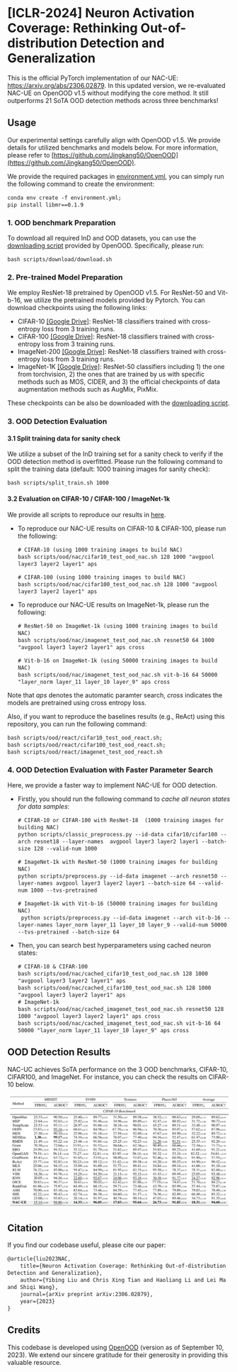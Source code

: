 # [ICLR-2024] Neuron Activation Coverage: Rethinking Out-of-distribution Detection and Generalization

[//]: # (**[Warning] The method suffers from the overfitting issue. We will re-evaluate our NAC-UE on the OpenOOD v1.5 and update the code and arxiv ASAP.**)

This is the official PyTorch implementation of our NAC-UE: https://arxiv.org/abs/2306.02879. 
In this updated version, we re-evaluated NAC-UE on OpenOOD v1.5 without modifying the core method. It still outperforms 21 SoTA OOD detection methods across three benchmarks!



## Usage
Our experimental settings carefully align with OpenOOD v1.5. We provide details for utilized benchmarks and models below. For more information, please refer to [https://github.com/Jingkang50/OpenOOD](https://github.com/Jingkang50/OpenOOD).

We provide the required packages in [environment.yml](https://github.com/BierOne/ood_coverage/tree/master/environment.yml), you can simply run the following command to create the environment:
```
conda env create -f environment.yml;
pip install libmr==0.1.9
```

 
### 1. OOD benchmark Preparation

To download all required InD and OOD datasets, you can use the [downloading script](https://github.com/BierOne/ood_coverage/tree/master/scripts/download) provided by OpenOOD. Specifically, please run:
```
bash scripts/download/download.sh 
```


### 2. Pre-trained Model Preparation

We employ ResNet-18 pretrained by OpenOOD v1.5. For ResNet-50 and Vit-b-16, we utilize the pretrained models provided by Pytorch. You can download checkpoints using the following links:

- CIFAR-10 [[Google Drive]](https://drive.google.com/file/d/1byGeYxM_PlLjT72wZsMQvP6popJeWBgt/view?usp=drive_link): ResNet-18 classifiers trained with cross-entropy loss from 3 training runs.
- CIFAR-100 [[Google Drive]](https://drive.google.com/file/d/1s-1oNrRtmA0pGefxXJOUVRYpaoAML0C-/view?usp=drive_link): ResNet-18 classifiers trained with cross-entropy loss from 3 training runs.
- ImageNet-200 [[Google Drive]](https://drive.google.com/file/d/1ddVmwc8zmzSjdLUO84EuV4Gz1c7vhIAs/view?usp=drive_link): ResNet-18 classifiers trained with cross-entropy loss from 3 training runs.
- ImageNet-1K [[Google Drive]](https://drive.google.com/file/d/15PdDMNRfnJ7f2oxW6lI-Ge4QJJH3Z0Fy/view?usp=drive_link): ResNet-50 classifiers including 1) the one from torchvision, 2) the ones that are trained by us with specific methods such as MOS, CIDER, and 3) the official checkpoints of data augmentation methods such as AugMix, PixMix.

These checkpoints can be also be downloaded with the [downloading script](https://github.com/BierOne/ood_coverage/tree/master/scripts/download).



### 3. OOD Detection Evaluation

#### 3.1 Split training data for sanity check
We utilize a subset of the InD training set for a sanity check to verify if the OOD detection method is overfitted. Please run the following command to split the training data (default: 1000 training images for sanity check):
```
bash scripts/split_train.sh 1000
```

#### 3.2 Evaluation on CIFAR-10 / CIFAR-100 / ImageNet-1k
We provide all scripts to reproduce our results in [here](https://github.com/BierOne/ood_coverage/tree/master/scripts/ood/nac).

- To reproduce our NAC-UE results on CIFAR-10 & CIFAR-100, please run the following:
    ```
    # CIFAR-10 (using 1000 training images to build NAC)
    bash scripts/ood/nac/cifar10_test_ood_nac.sh 128 1000 "avgpool layer3 layer2 layer1" aps
    ```
    ```
    # CIFAR-100 (using 1000 training images to build NAC)
    bash scripts/ood/nac/cifar100_test_ood_nac.sh 128 1000 "avgpool layer3 layer2 layer1" aps
    ```


- To reproduce our NAC-UE results on ImageNet-1k, please run the following:
    ```
    # ResNet-50 on ImageNet-1k (using 1000 training images to build NAC)
    bash scripts/ood/nac/imagenet_test_ood_nac.sh resnet50 64 1000 "avgpool layer3 layer2 layer1" aps cross
    ```
    ```
    # Vit-b-16 on ImageNet-1k (using 50000 training images to build NAC)
    bash scripts/ood/nac/imagenet_test_ood_nac.sh vit-b-16 64 50000 "layer_norm layer_11 layer_10 layer_9" aps cross
    ```

Note that _aps_ denotes the automatic paramter search, _cross_ indicates the models are pretrained using cross entropy loss.

Also, if you want to reproduce the baselines results (e.g., ReAct) using this repository, you can run the following command:

```
bash scripts/ood/react/cifar10_test_ood_react.sh;
bash scripts/ood/react/cifar100_test_ood_react.sh;
bash scripts/ood/react/imagenet_test_ood_react.sh
```


### 4. OOD Detection Evaluation with Faster Parameter Search

Here, we provide a faster way to implement NAC-UE for OOD detection.

- Firstly, you should run the following command to _cache all neuron states for data samples_:
    ```
    # CIFAR-10 or CIFAR-100 with ResNet-18  (1000 training images for building NAC)
    python scripts/classic_preprocess.py --id-data cifar10/cifar100 --arch resnet18 --layer-names  avgpool layer3 layer2 layer1 --batch-size 128 --valid-num 1000
    ```
    ```
    # ImageNet-1k with ResNet-50 (1000 training images for building NAC)
    python scripts/preprocess.py --id-data imagenet --arch resnet50 --layer-names avgpool layer3 layer2 layer1 --batch-size 64 --valid-num 1000 --tvs-pretrained
    ```
    ```
    # ImageNet-1k with Vit-b-16 (50000 training images for building NAC)
     python scripts/preprocess.py --id-data imagenet --arch vit-b-16 --layer-names layer_norm layer_11 layer_10 layer_9 --valid-num 50000 --tvs-pretrained --batch-size 64
    ```

- Then, you can search best hyperparameters using cached neuron states:
    ``` 
    # CIFAR-10 & CIFAR-100
  bash scripts/ood/nac/cached_cifar10_test_ood_nac.sh 128 1000 "avgpool layer3 layer2 layer1" aps
  bash scripts/ood/nac/cached_cifar100_test_ood_nac.sh 128 1000 "avgpool layer3 layer2 layer1" aps
    # ImageNet-1k
  bash scripts/ood/nac/cached_imagenet_test_ood_nac.sh resnet50 128 1000 "avgpool layer3 layer2 layer1" aps cross
  bash scripts/ood/nac/cached_imagenet_test_ood_nac.sh vit-b-16 64 50000 "layer_norm layer_11 layer_10 layer_9" aps cross
    ```



## OOD Detection Results

NAC-UC achieves SoTA performance on the 3 OOD benchmarks, CIFAR-10, CIFAR100, and ImageNet. For instance, you can check the results on CIFAR-10 below.


![results](figures/cifar10.png)


## Citation

If you find our codebase useful, please cite our paper:
```
@article{liu2023NAC,
    title={Neuron Activation Coverage: Rethinking Out-of-distribution Detection and Generalization}, 
    author={Yibing Liu and Chris Xing Tian and Haoliang Li and Lei Ma and Shiqi Wang},
    journal={arXiv preprint arXiv:2306.02879},
    year={2023}
}
```

## Credits
This codebase is developed using [OpenOOD](https://github.com/Jingkang50/OpenOOD/tree/main) (version as of September 10, 2023). We extend our sincere gratitude for their generosity in providing this valuable resource.

